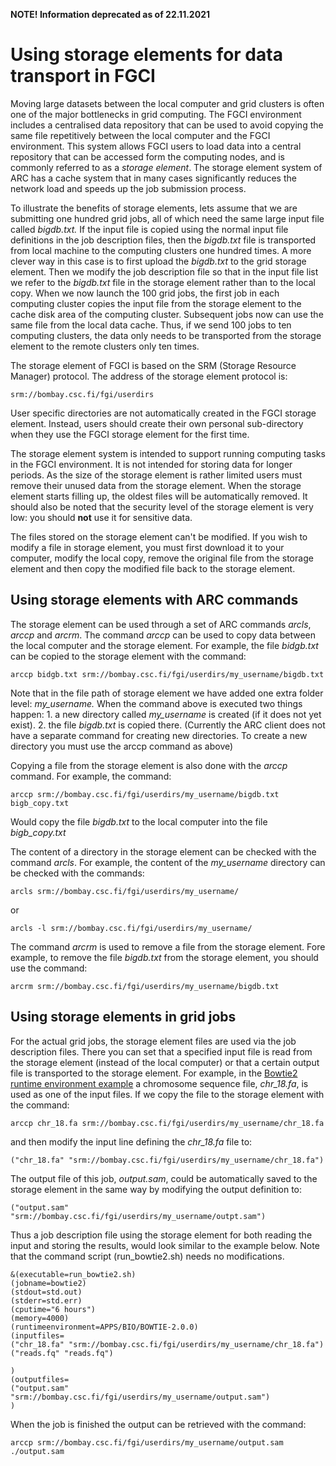 
**NOTE! Information deprecated as of 22.11.2021**
# Using storage elements for data transport in FGCI

Moving large datasets between the local computer and grid clusters is
often one of the major bottlenecks in grid computing. The FGCI
environment includes a centralised data repository that can be used to
avoid copying the same file repetitively between the local computer and
the FGCI environment. This system allows FGCI users to load data into a
central repository that can be accessed form the computing nodes, and is
commonly referred to as a *storage element*. The storage element system
of ARC has a cache system that in many cases significantly reduces the
network load and speeds up the job submission process.

To illustrate the benefits of storage elements, lets assume that we are
submitting one hundred grid jobs, all of which need the same large input
file called *bigdb.txt.* If the input file is copied using the normal
input file definitions in the job description files, then the
*bigdb.txt* file is transported from local machine to the computing
clusters one hundred times. A more clever way in this case is to first
upload the *bigdb.txt* to the grid storage element. Then we modify the
job description file so that in the input file list we refer to the
*bigdb.txt* file in the storage element rather than to the local copy.
When we now launch the 100 grid jobs, the first job in each computing
cluster copies the input file from the storage element to the cache disk
area of the computing cluster. Subsequent jobs now can use the same file
from the local data cache. Thus, if we send 100 jobs to ten computing
clusters, the data only needs to be transported from the storage element
to the remote clusters only ten times.

The storage element of FGCI is based on the SRM (Storage Resource
Manager) protocol. The address of the storage element protocol is:

    srm://bombay.csc.fi/fgi/userdirs

User specific directories are not automatically created in the FGCI
storage element. Instead, users should create their own personal
sub-directory when they use the FGCI storage element for the first time.

The storage element system is intended to support running computing
tasks in the FGCI environment. It is not intended for storing data for
longer periods. As the size of the storage element is rather limited
users must remove their unused data from the storage element. When the
storage element starts filling up, the oldest files will be
automatically removed. It should also be noted that the security level
of the storage element is very low: you should **not** use it for
sensitive data.

The files stored on the storage element can't be modified. If you wish
to modify a file in storage element, you must first download it to your
computer, modify the local copy, remove the original file from the
storage element and then copy the modified file back to the storage
element.

##  Using storage elements with ARC commands

The storage element can be used through a set of ARC commands *arcls*,
*arccp* and *arcrm*. The command *arccp* can be used to copy data
between the local computer and the storage element. For example, the
file *bidgb.txt* can be copied to the storage element with the command:

    arccp bidgb.txt srm://bombay.csc.fi/fgi/userdirs/my_username/bigdb.txt

Note that in the file path of storage element we have added one extra
folder level: *my\_username.* When the command above is executed two
things happen: 1. a new directory called *my\_username* is created (if
it does not yet exist). 2. the file *bigdb.txt* is copied there.
(Currently the ARC client does not have a separate command for creating
new directories. To create a new directory you must use the arccp
command as above)

Copying a file from the storage element is also done with the *arccp*
command. For example, the command:

    arccp srm://bombay.csc.fi/fgi/userdirs/my_username/bigdb.txt bigb_copy.txt

Would copy the file *bigdb.txt* to the local computer into the file
*bigb\_copy.txt*

The content of a directory in the storage element can be checked with
the command *arcls*. For example, the content of the *my\_username*
directory can be checked with the commands:

    arcls srm://bombay.csc.fi/fgi/userdirs/my_username/

or

    arcls -l srm://bombay.csc.fi/fgi/userdirs/my_username/

The command *arcrm* is used to remove a file from the storage element.
Fore example, to remove the file *bigdb.txt* from the storage element,
you should use the command:

    arcrm srm://bombay.csc.fi/fgi/userdirs/my_username/bigdb.txt

## Using storage elements in grid jobs

For the actual grid jobs, the storage
element files are used via the job description files. There you can
set that a specified input file
is read from the storage element (instead of the local computer) or that
a certain output file is transported to the storage element. For
example, in the [Bowtie2 runtime environment example](fgci-using-software-through-runtime-environments.md) a
chromosome sequence file, *chr_18.fa*, is used as one of the input files. If we
copy the file to the storage element with the command:

    arccp chr_18.fa srm://bombay.csc.fi/fgi/userdirs/my_username/chr_18.fa

and then modify the input line defining the *chr_18.fa* file to:



    ("chr_18.fa" "srm://bombay.csc.fi/fgi/userdirs/my_username/chr_18.fa")

The output file of this job, *output.sam*, could be automatically saved
to the storage element in the same way by modifying the output
definition to:

    ("output.sam" "srm://bombay.csc.fi/fgi/userdirs/my_username/outpt.sam")

Thus a job description file using the storage element for both reading
the input and storing the results, would look similar to the example
below. Note that the command script (run\_bowtie2.sh) needs no
modifications.

    &(executable=run_bowtie2.sh)
    (jobname=bowtie2)
    (stdout=std.out)
    (stderr=std.err)
    (cputime="6 hours")
    (memory=4000)
    (runtimeenvironment=APPS/BIO/BOWTIE-2.0.0)
    (inputfiles=
    ("chr_18.fa" "srm://bombay.csc.fi/fgi/userdirs/my_username/chr_18.fa")
    ("reads.fq" "reads.fq")

    )
    (outputfiles=
    ("output.sam" "srm://bombay.csc.fi/fgi/userdirs/my_username/output.sam")
    )

When the job is finished the output can be retrieved with the command:

    arccp srm://bombay.csc.fi/fgi/userdirs/my_username/output.sam ./output.sam

 
